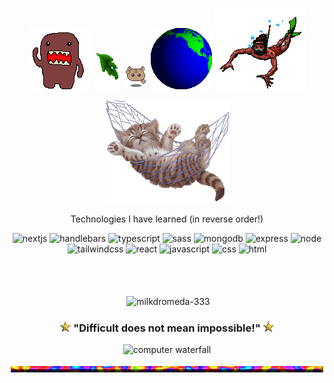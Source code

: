 <!-- ![Header](./header.gif) -->
<div align="center">
  
 ![domo](./alldo-mo.gif) ![text decoration](./leafdrop.gif) ![angel](./M.angel010.gif) ![earth](./earthspin.gif) ![angel](./manswim_bf16.gif)

</div>
 
<div align="center">
 
 ![cute cat in hammok](./swingham.gif) 

  Technologies I have learned (in reverse order!)
  
  <div>
  
  <!--https://devicon.dev/-->

  
  <img src="https://cdn.jsdelivr.net/gh/devicons/devicon/icons/nextjs/nextjs-line.svg" title="nextjs" alt="nextjs" width=50 height=50 />
          
  <img src="https://cdn.jsdelivr.net/gh/devicons/devicon/icons/handlebars/handlebars-original.svg" title="handlebars" alt="handlebars" width=50 height=50 />
          
  <img src="https://cdn.jsdelivr.net/gh/devicons/devicon/icons/typescript/typescript-original.svg" title="typescript" alt="typescript" width=50 height=50 />

  <img src="https://cdn.jsdelivr.net/gh/devicons/devicon/icons/sass/sass-original.svg" title="sass" alt="sass" width=50 height=50 />       
  
  <img src="https://cdn.jsdelivr.net/gh/devicons/devicon/icons/mongodb/mongodb-original-wordmark.svg" title="mongodb" alt="mongodb" width=50 height=50 />
          
  <img src="https://cdn.jsdelivr.net/gh/devicons/devicon/icons/express/express-original-wordmark.svg" title="express" alt="express" width=50 height=50 />
  
 <img src="https://cdn.jsdelivr.net/gh/devicons/devicon/icons/nodejs/nodejs-plain-wordmark.svg" title="node" alt="node" width=50 height=50 />

  <img src="https://cdn.jsdelivr.net/gh/devicons/devicon/icons/tailwindcss/tailwindcss-plain.svg" title="tailwindcss" alt="tailwindcss" width=50 height=50 />
          
  <img src="https://cdn.jsdelivr.net/gh/devicons/devicon/icons/react/react-original-wordmark.svg" title="react" alt="react" width=50 height=50 />
          
  <img src="https://cdn.jsdelivr.net/gh/devicons/devicon/icons/javascript/javascript-original.svg" title="javascript" alt="javascript" width=50 height=50 />

  <img src="https://cdn.jsdelivr.net/gh/devicons/devicon/icons/css3/css3-plain-wordmark.svg" title="css" alt="css" width=50 height=50 />
          
  <img src="https://cdn.jsdelivr.net/gh/devicons/devicon/icons/html5/html5-plain-wordmark.svg" title="html" alt="html" width=50 height=50 width=50 height=50 />
  </div>

  <br/>
  <br/>
  <br/>
  
<p>&nbsp;<img align="center" src="https://github-readme-stats.vercel.app/api?username=milkdromeda-333&show_icons=true&locale=en&theme=cobalt" alt="milkdromeda-333" /></p>
 
 ### ![point](./Point04.gif) "Difficult does not mean impossible!" ![point](./Point04.gif)
 <img src="https://64.media.tumblr.com/c94c8323041f25ad8ff359ca19cb24be/tumblr_odiry4mNUZ1rzodufo1_400.gifv" alt="computer waterfall" />
  
![hr](./cookiehr.gif)

</div>

          
<!-- 
- [] add my favorite projects/links that i want people to checkout

-->
